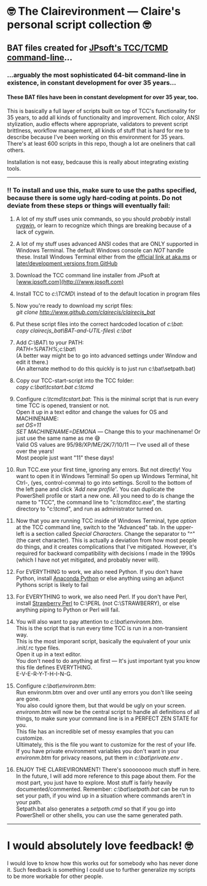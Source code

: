 # 🤓 The Clairevironment — Claire's personal script collection 🤓

## BAT files created for [JPsoft's TCC/TCMD command-line](http://www.JPSoft.com)...

### ...arguably the most sophisticated 64-bit command-line in existence, in constant development for over 35 years...

#### These BAT files have been in constant development for over 35 year, too.

This is basically a full layer of scripts built on top of TCC's functionality for 35 years, to add all kinds of functionality and improvement. Rich color, ANSI stylization, audio effects where appropriate, validators to prevent script brittlness, workflow management, all kinds of stuff that is hard for me to describe because I've been working on this environment for 35 years. There's at least 600 scripts in this repo, though a lot are oneliners that call others.

Installation is not easy, bedcause this is really about integrating existing tools.



---------------------------------


### ‼ To install and use this, make sure to use the paths specified, because there is some ugly hard-coding at points. Do not deviate from these steps or things will eventually fail:

1. A lot of my stuff uses unix commands, so you should <em>probably</em> install [cygwin](https://www.cygwin.com/install.html), or learn to recognize which things are breaking because of a lack of cygwin.

1. A lot of my stuff uses advanced ANSI codes that are ONLY supported in Windows Terminal.  The default Windows console can *NOT* handle these.  Install Windows Terminal either from the [official link at aka.ms](https://aka.ms/terminal) or [later/development versions from GitHub](https://github.com/microsoft/terminal)

1. Download the TCC command line installer from JPsoft at [www.jpsoft.com](http:///www.jpsoft.com)

1. Install TCC to <em>c:\TCMD\ </em>instead of to the default location in program files

1. Now you're ready to download my script files:<BR>
   <em>git clone http://www.github.com/clairecjs/clairecjs_bat</em>

1. Put these script files into the correct hardcoded location of *c:\bat*:<br>
   <em>copy clairecjs_bat\BAT-and-UTIL-files\ c:\bat</em>

1. Add <em>C:\BAT\ </em>to your PATH:<BR>
   <em>PATH=%PATH%;c:\bat\ </em><BR>
   (A better way might be to go into advanced settings under Window and edit it there.)<BR>
   (An alternate method to do this quickly is to just run c:\bat\setpath.bat)

1. Copy our TCC-start-script into the TCC folder:<BR>
   <em>copy c:\bat\tcstart.bat c:\tcmd</em>

1. Configure *c:\tcmd\tcstart.bat*:    This is the minimal script that is run every time TCC is opened, transient or not.<BR>
   Open it up in a text editor and change the values for OS and MACHINENAME:<BR>
   <em>set OS=11</em><BR>
   <em>SET MACHINENAME=DEMONA</em> — Change this to your machinename! Or just use the same name as me 😅<BR>
   Valid OS values are 95/98/XP/ME/2K/7/10/11 — I've used all of these over the years!<BR>
   Most people just want "11" these days!<BR>

1. Run TCC.exe your first time, ignoring any errors.  But not directly!  You want to open it in Windows Terminal!   So open up Windows Terminal, hit Ctrl-, (yes, control-comma) to go into settings. Scroll to the bottom of the left pane and click <em>'Add new profile'</em>. You can duplicate the PowerShell profile or start a new one.  All you need to do is change the name to "TCC", the command line to "c:\tcmd\tcc.exe", the starting directory to "c:\tcmd", and run as administrator turned on.

1. Now that you are running TCC inside of Windows Terminal, type <em>option</em> at the TCC command line, switch to the "Advanced" tab.  In the upper-left is a section called *Special Characters*.  Change the separator to "^" (the caret character). This is actually a deviation from how most people do things, and it creates complications that I've mitigated. However, it's required for backward compatibility with decisions I made in the 1990s (which I have not yet mitigated, and probably never will).

1. For EVERYTHING to work, we also need Python. If you don't have Python, install [Anaconda Python](https://www.anaconda.com/download) or else anything using an adjunct Pythons script is likely to fail

1. For EVERYTHING to work, we also need Perl. If you don't have Perl, install [Strawberry Perl](https://strawberryperl.com) to C:\PERL (not C:\STRAWBERRY), or else anything piping to Python or Perl will fail.

1. You will also want to pay attention to *c:\bat\environm.btm*.<br>
	This is the script that is run every time TCC is run in a non-transient way.<BR>
	This is the most imporant script, basically the equivalent of your unix .init/.rc type files.<BR>
	Open it up in a text editor.<br>
	You don't need to do anything at first — It's just important tyat you know this file defines EVERYTHING.<BR>
	E-V-E-R-Y-T-H-I-N-G. 

1. Configure <em>c:\bat\environm.btm</em>:<BR>
	Run environm.btm over and over until any errors you don't like seeing are gone.<BR>
	You also could ignore them, but that would be ugly on your screen.<BR>
	*environm.btm* will now be the central script to handle all definitions of all things, to make sure your command line is in a PERFECT ZEN STATE for you.<BR>
	This file has an incredible set of messy examples that you can customize.<BR>
	Ultimately, this is the file you want to customize for the rest of your life.<BR>
	If you have private environment variables you don't want in your <EM>environm.btm </EM>for privacy reasons, put them in <EM>c:\bat\private.env </EM>.


1. ENJOY THE CLARIEVIRONMENT!  There's soooooooo much stuff in here. In the future, I will add more reference to this page about them. For the most part, you just have to explore. Most stuff is fairly heavily documented/commented.<BGR>
   Remember: *c:\bat\setpath.bat* can be run to set your path, if you wind up in a situation where commands aren't in your path.<BR>
   Setpath.bat also generates a *setpath.cmd* so that if you go into PowerShell or other shells, you can use the same generated path.



---------------------------------


# I would absolutely love feedback! 🤓

I would love to know how this works out for somebody who has never done it. Such feedback is something I could use to further generalize my scripts to be more workable for other people.

